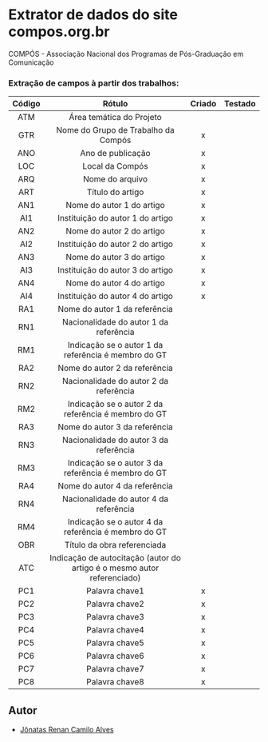 # Extrator de dados do site compos.org.br

COMPÓS - Associação Nacional dos Programas de Pós-Graduação em Comunicação


### Extração de campos à partir dos trabalhos:

|Código|Rótulo|Criado|Testado|
|:------:|:------:|:--------:|-----------------------------------|
|ATM|Área temática do Projeto   |||
|GTR|Nome do Grupo de Trabalho da Compós   |x||
|ANO|Ano de publicação|x||
|LOC|Local da Compós|x||
|ARQ|Nome do arquivo|x||
|ART|Título do artigo|x||
|AN1|Nome do autor 1 do artigo|x||
|AI1|Instituição do autor 1 do artigo|x||
|AN2|Nome do autor 2 do artigo|x||
|AI2|Instituição do autor 2 do artigo|x||
|AN3|Nome do autor 3 do artigo|x||
|AI3|Instituição do autor 3 do artigo|x||
|AN4|Nome do autor 4 do artigo|x||
|AI4|Instituição do autor 4 do artigo|x||
|RA1|Nome do autor 1 da referência|||
|RN1|Nacionalidade do autor 1 da referência|||
|RM1|Indicação se o autor 1 da referência é membro do GT|||
|RA2|Nome do autor 2 da referência|||
|RN2|Nacionalidade do autor 2 da referência|||
|RM2|Indicação se o autor 2 da referência é membro do GT|||
|RA3|Nome do autor 3 da referência|||
|RN3|Nacionalidade do autor 3 da referência|||
|RM3|Indicação se o autor 3 da referência é membro do GT|||
|RA4|Nome do autor 4 da referência|||
|RN4|Nacionalidade do autor 4 da referência|||
|RM4|Indicação se o autor 4 da referência é membro do GT|||
|OBR|Título da obra referenciada|||
|ATC|Indicação de autocitação (autor do artigo é o mesmo autor referenciado)|||
|PC1|Palavra chave1|x||
|PC2|Palavra chave2|x||
|PC3|Palavra chave3|x||
|PC4|Palavra chave4|x||
|PC5|Palavra chave5|x||
|PC6|Palavra chave6|x||
|PC7|Palavra chave7|x||
|PC8|Palavra chave8|x||


## Autor

* [Jônatas Renan Camilo Alves](http://jonatasrenan.com)